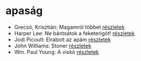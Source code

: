 # apaság

- Grecsó, Krisztián: Magamról többet [részletek](_details/%7Bopf.creator%7D.md#id_1225)
- Harper Lee: Ne bántsátok a feketerigót! [részletek](_details/%7Bopf.creator%7D.md#id_987)
- Jodi Picoult: Elrabolt az apám [részletek](_details/%7Bopf.creator%7D.md#id_349)
- John Williams: Stoner [részletek](_details/%7Bopf.creator%7D.md#id_1004)
- Wm. Paul Young: A viskó [részletek](_details/%7Bopf.creator%7D.md#id_962)